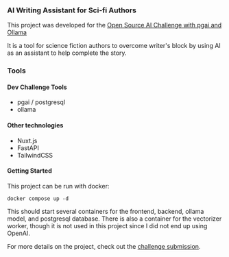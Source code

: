 ### AI Writing Assistant for Sci-fi Authors

This project was developed for the [Open Source AI Challenge with pgai and Ollama](https://dev.to/challenges/pgai)

It is a tool for science fiction authors to overcome writer's block by using AI as an assistant to help complete the story.

### Tools

#### Dev Challenge Tools
- pgai / postgresql
- ollama

#### Other technologies
- Nuxt.js
- FastAPI
- TailwindCSS

#### Getting Started

This project can be run with docker:

```
docker compose up -d
```

This should start several containers for the frontend, backend, ollama model, and postgresql database. There is also a container for the vectorizer worker, though it is not used in this project since I did not end up using OpenAI.

For more details on the project, check out the [challenge submission]().